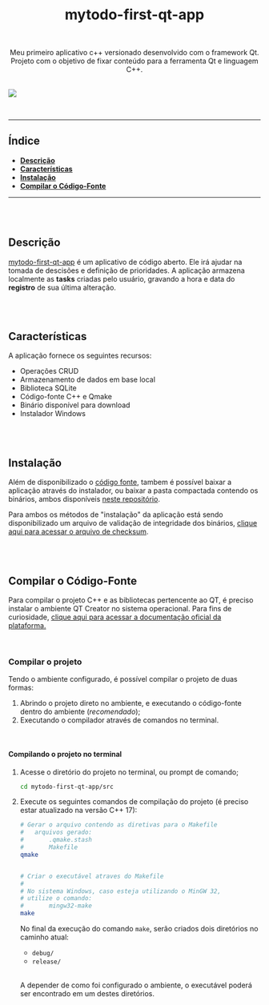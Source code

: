 <!--
    TITLE:      README
    AUTOR:      MARCUS FARIA
    DATA_INIT:  05.11.2022

    PROJECT:    MY TODO - FIRST APP WITH QT
    
    CONNECT ME:
        Linkedin: https://www.linkedin.com/in/marcus-v-faria-4a2117213/
        github (curr-account): https://github.com/mfaria-tech
        github (old-account): https://github.com/Marcus-Faria

    THANK-YOU:
        Thank you so much to Professor Marcos Oliveira for the Modern Qt and C++ course
 -->


<h1 align="center" alt="My Todo - First Qt app"><strong>mytodo-first-qt-app</strong></h1>

<br/>

<p align="center" alt="objetivo do projeto">Meu primeiro aplicativo c++ versionado desenvolvido com o framework Qt. Projeto com o objetivo de fixar conteúdo para a ferramenta Qt e linguagem C++.</p>

<br/>
<img src="img/mytodo_demo.gif" />

<br/><hr/>

<h2>Índice</h2>

- **[Descrição](#descrição)**<br/>
- **[Características](#características)**<br/>
- **[Instalação](#instalação)**<br/>
- **[Compilar o Código-Fonte](#compilar-o-código-fonte)**<br/>


<hr/>
<br/><br/>


## **Descrição**
[mytodo-first-qt-app][link-mytodo-first-qt-app] é um aplicativo de código aberto. Ele irá ajudar na tomada de descisões e definição de prioridades. A aplicação armazena localmente as **tasks** criadas pelo usuário, gravando a hora e data do **registro** de sua última alteração.

<br/><br/>


## **Características**
A aplicação fornece os seguintes recursos:
- Operações CRUD
- Armazenamento de dados em base local
- Biblioteca SQLite
- Código-fonte C++ e Qmake
- Binário disponível para download
- Instalador Windows

<br/><br/>


## **Instalação**
Além de disponibilizado o [código fonte][link-codigo-fonte], tambem é possível baixar a aplicação através do instalador, ou baixar a pasta compactada contendo os binários, ambos disponíveis [neste repositório][link-mytodo-executavel].

Para ambos os métodos de "instalação" da aplicação está sendo disponibilizado um arquivo de validação de integridade dos binários, [clique aqui para acessar o arquivo de checksum][link-checksum].

<br/><br/>


## **Compilar o Código-Fonte**

Para compilar o projeto C++ e as bibliotecas pertencente ao QT, é preciso instalar o ambiente QT Creator no sistema operacional. Para fins de curiosidade, [clique aqui para acessar a documentação oficial da plataforma.][link-doc-qt]

<br/>


### **Compilar o projeto**

Tendo o ambiente configurado, é possível compilar o projeto de duas formas:
 1. Abrindo o projeto direto no ambiente, e executando o código-fonte dentro do ambiente (_recomendado_);
 2. Executando o compilador através de comandos no terminal.

<br/>

#### **Compilando o projeto no terminal**

1. Acesse o diretório do projeto no terminal, ou prompt de comando;
    ~~~Bash
    cd mytodo-first-qt-app/src
    ~~~

2. Execute os seguintes comandos de compilação do projeto (é preciso estar atualizado na versão C++ 17):

    ~~~Bash
    # Gerar o arquivo contendo as diretivas para o Makefile
    #   arquivos gerado: 
    #       .qmake.stash
    #       Makefile
    qmake 
    

    # Criar o executável atraves do Makefile
    #
    # No sistema Windows, caso esteja utilizando o MinGW 32,
    # utilize o comando:
    #       mingw32-make
    make
    ~~~
    No final da execução do comando `make`, serão criados dois diretórios no caminho atual:

     - `debug/`
     - `release/`
    
    <br/>

    A depender de como foi configurado o ambiente, o executável poderá ser encontrado em um destes diretórios.


<br/><br/>


<!-- 
    LOCAL VARIABLES
 -->

[link-mytodo-first-qt-app]: https://github.com/mfaria-tech/mytodo-first-qt-app
[link-mytodo-executavel]: https://github.com/mfaria-tech/mytodo-first-qt-app/tree/main/v1.0.0
[link-codigo-fonte]: https://github.com/mfaria-tech/mytodo-first-qt-app/tree/main/src
[link-checksum]: https://github.com/mfaria-tech/mytodo-first-qt-app/blob/main/v1.0.0/checksum.sha256sum
[link-doc-qt]: https://doc.qt.io/qt-6/get-and-install-qt.html
